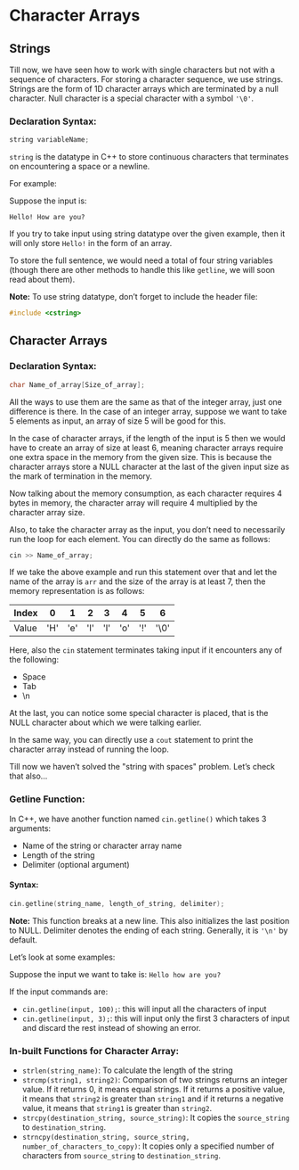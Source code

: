 # Character Arrays

## Strings

Till now, we have seen how to work with single characters but not with a sequence of characters. For storing a character sequence, we use strings. Strings are the form of 1D character arrays which are terminated by a null character. Null character is a special character with a symbol `'\0'`.

### Declaration Syntax:

```cpp
string variableName;
```

`string` is the datatype in C++ to store continuous characters that terminates on encountering a space or a newline.

For example:

Suppose the input is:

```
Hello! How are you?
```

If you try to take input using string datatype over the given example, then it will only store `Hello!` in the form of an array.

To store the full sentence, we would need a total of four string variables (though there are other methods to handle this like `getline`, we will soon read about them).

**Note:** To use string datatype, don’t forget to include the header file:

```cpp
#include <cstring>
```

## Character Arrays

### Declaration Syntax:

```cpp
char Name_of_array[Size_of_array];
```

All the ways to use them are the same as that of the integer array, just one difference is there. In the case of an integer array, suppose we want to take 5 elements as input, an array of size 5 will be good for this.

In the case of character arrays, if the length of the input is 5 then we would have to create an array of size at least 6, meaning character arrays require one extra space in the memory from the given size. This is because the character arrays store a NULL character at the last of the given input size as the mark of termination in the memory.

Now talking about the memory consumption, as each character requires 4 bytes in memory, the character array will require 4 multiplied by the character array size.

Also, to take the character array as the input, you don’t need to necessarily run the loop for each element. You can directly do the same as follows:

```cpp
cin >> Name_of_array;
```

If we take the above example and run this statement over that and let the name of the array is `arr` and the size of the array is at least 7, then the memory representation is as follows:

| Index | 0   | 1   | 2   | 3   | 4   | 5   | 6   |
|-------|-----|-----|-----|-----|-----|-----|-----|
| Value | 'H' | 'e' | 'l' | 'l' | 'o' | '!' | '\0'|

Here, also the `cin` statement terminates taking input if it encounters any of the following:

- Space
- Tab
- \n

At the last, you can notice some special character is placed, that is the NULL character about which we were talking earlier.

In the same way, you can directly use a `cout` statement to print the character array instead of running the loop.

Till now we haven’t solved the "string with spaces" problem. Let’s check that also…

### Getline Function:

In C++, we have another function named `cin.getline()` which takes 3 arguments:

- Name of the string or character array name
- Length of the string
- Delimiter (optional argument)

#### Syntax:

```cpp
cin.getline(string_name, length_of_string, delimiter);
```

**Note:** This function breaks at a new line. This also initializes the last position to NULL. Delimiter denotes the ending of each string. Generally, it is `'\n'` by default.

Let’s look at some examples:

Suppose the input we want to take is: `Hello how are you?`

If the input commands are:

- `cin.getline(input, 100);`: this will input all the characters of input
- `cin.getline(input, 3);`: this will input only the first 3 characters of input and discard the rest instead of showing an error.

### In-built Functions for Character Array:

- `strlen(string_name)`: To calculate the length of the string
- `strcmp(string1, string2)`: Comparison of two strings returns an integer value. If it returns 0, it means equal strings. If it returns a positive value, it means that `string2` is greater than `string1` and if it returns a negative value, it means that `string1` is greater than `string2`.
- `strcpy(destination_string, source_string)`: It copies the `source_string` to `destination_string`.
- `strncpy(destination_string, source_string, number_of_characters_to_copy)`: It copies only a specified number of characters from `source_string` to `destination_string`.
